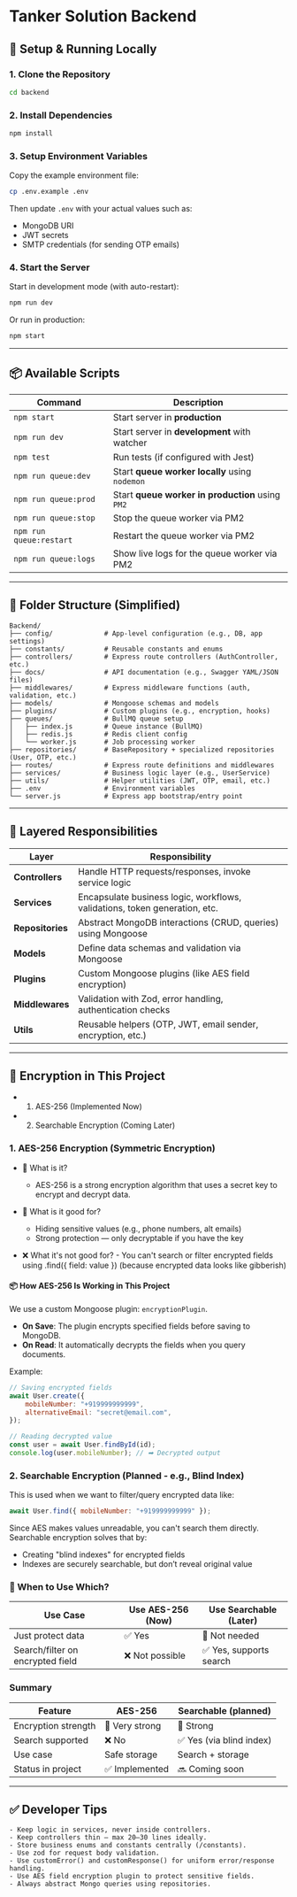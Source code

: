 # Tanker Solution Backend

## 🚀 Setup & Running Locally

### 1. Clone the Repository

```bash
cd backend
```

### 2. Install Dependencies

```bash
npm install
```

### 3. Setup Environment Variables

Copy the example environment file:

```bash
cp .env.example .env
```

Then update `.env` with your actual values such as:

- MongoDB URI
- JWT secrets
- SMTP credentials (for sending OTP emails)

### 4. Start the Server

Start in development mode (with auto-restart):

```bash
npm run dev
```

Or run in production:

```bash
npm start
```

---

## 📦 Available Scripts

| Command                 | Description                                      |
| ----------------------- | ------------------------------------------------ |
| `npm start`             | Start server in **production**                   |
| `npm run dev`           | Start server in **development** with watcher     |
| `npm test`              | Run tests (if configured with Jest)              |
| `npm run queue:dev`     | Start **queue worker locally** using `nodemon`   |
| `npm run queue:prod`    | Start **queue worker in production** using `PM2` |
| `npm run queue:stop`    | Stop the queue worker via PM2                    |
| `npm run queue:restart` | Restart the queue worker via PM2                 |
| `npm run queue:logs`    | Show live logs for the queue worker via PM2      |

---

## 📁 Folder Structure (Simplified)

```
Backend/
├── config/             # App-level configuration (e.g., DB, app settings)
├── constants/          # Reusable constants and enums
├── controllers/        # Express route controllers (AuthController, etc.)
├── docs/               # API documentation (e.g., Swagger YAML/JSON files)
├── middlewares/        # Express middleware functions (auth, validation, etc.)
├── models/             # Mongoose schemas and models
├── plugins/            # Custom plugins (e.g., encryption, hooks)
├── queues/             # BullMQ queue setup
│   ├── index.js        # Queue instance (BullMQ)
│   ├── redis.js        # Redis client config
│   └── worker.js       # Job processing worker
├── repositories/       # BaseRepository + specialized repositories (User, OTP, etc.)
├── routes/             # Express route definitions and middlewares
├── services/           # Business logic layer (e.g., UserService)
├── utils/              # Helper utilities (JWT, OTP, email, etc.)
├── .env                # Environment variables
└── server.js           # Express app bootstrap/entry point
```

---

## 🧠 Layered Responsibilities

| Layer            | Responsibility                                                             |
| ---------------- | -------------------------------------------------------------------------- |
| **Controllers**  | Handle HTTP requests/responses, invoke service logic                       |
| **Services**     | Encapsulate business logic, workflows, validations, token generation, etc. |
| **Repositories** | Abstract MongoDB interactions (CRUD, queries) using Mongoose               |
| **Models**       | Define data schemas and validation via Mongoose                            |
| **Plugins**      | Custom Mongoose plugins (like AES field encryption)                        |
| **Middlewares**  | Validation with Zod, error handling, authentication checks                 |
| **Utils**        | Reusable helpers (OTP, JWT, email sender, encryption, etc.)                |

---

## 🔐 Encryption in This Project

-   1. AES-256 (Implemented Now)
-   2. Searchable Encryption (Coming Later)

### 1. AES-256 Encryption (Symmetric Encryption)

- 🔧 What is it?
    - AES-256 is a strong encryption algorithm that uses a secret key to encrypt and decrypt data.

- 🔐 What is it good for?
    - Hiding sensitive values (e.g., phone numbers, alt emails)
    - Strong protection — only decryptable if you have the key

- ❌ What it's not good for? - You can't search or filter encrypted fields using .find({ field: value })
  (because encrypted data looks like gibberish)

#### 📦 How AES-256 Is Working in This Project

We use a custom Mongoose plugin: `encryptionPlugin`.

- **On Save**: The plugin encrypts specified fields before saving to MongoDB.
- **On Read**: It automatically decrypts the fields when you query documents.

Example:

```js
// Saving encrypted fields
await User.create({
    mobileNumber: "+919999999999",
    alternativeEmail: "secret@email.com",
});

// Reading decrypted value
const user = await User.findById(id);
console.log(user.mobileNumber); // ➡ Decrypted output
```

### 2. Searchable Encryption (Planned - e.g., Blind Index)

This is used when we want to filter/query encrypted data like:

```js
await User.find({ mobileNumber: "+919999999999" });
```

Since AES makes values unreadable, you can't search them directly.
Searchable encryption solves that by:

- Creating "blind indexes" for encrypted fields
- Indexes are securely searchable, but don’t reveal original value

### 🔄 When to Use Which?

| Use Case                         | Use AES-256 (Now) | Use Searchable (Later)  |
| -------------------------------- | ----------------- | ----------------------- |
| Just protect data                | ✅ Yes            | 🚫 Not needed           |
| Search/filter on encrypted field | ❌ Not possible   | ✅ Yes, supports search |

### Summary

| Feature             | AES-256        | Searchable (planned)     |
| ------------------- | -------------- | ------------------------ |
| Encryption strength | 🔐 Very strong | 🔐 Strong                |
| Search supported    | ❌ No          | ✅ Yes (via blind index) |
| Use case            | Safe storage   | Search + storage         |
| Status in project   | ✅ Implemented | 🔜 Coming soon           |

---

## ✅ Developer Tips

    - Keep logic in services, never inside controllers.
    - Keep controllers thin — max 20–30 lines ideally.
    - Store business enums and constants centrally (/constants).
    - Use zod for request body validation.
    - Use customError() and customResponse() for uniform error/response handling.
    - Use AES field encryption plugin to protect sensitive fields.
    - Always abstract Mongo queries using repositories.
